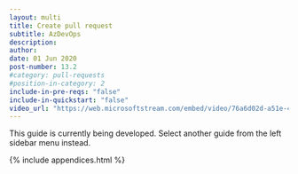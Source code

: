 ```yaml
---
layout: multi
title: Create pull request
subtitle: AzDevOps
description:
author:
date: 01 Jun 2020
post-number: 13.2
#category: pull-requests
#position-in-category: 2
include-in-pre-reqs: "false"
include-in-quickstart: "false"
video_url: "https://web.microsoftstream.com/embed/video/76a6d02d-a51e-4c98-b41c-1f0a115eea5e?autoplay=false&amp;showinfo=true"
---
```


This guide is currently being developed. Select another guide from the left sidebar menu instead.

<!--
uncomment to add content

{% include prerequisites.html %}

## Topics in this guide

- [Example topic full name](#example-shortname)

{% include video.html %}

## Example {#example-shortname}

Complete the following steps to...

For example, in the following image, ...

![Alt image text placeholder](../assets/images/13-pull-requests/create-pr/azdev/img-placeholder.png)

-->

{% include appendices.html %}
